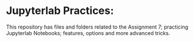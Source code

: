 # Jupyterlab Practices:
 This repository has files and folders related to the
 Assignment 7; practicing Jupyterlab Notebooks;
 features, options and more advanced tricks.